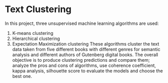# Text Clustering
 
In this project, three unsupervised machine learning algorithms are used:
1. K-means clustering
2. Hierarchical clustering 
3. Expectation Maximization clustering
These algorithms cluster the text data taken from five different books with different genres for semantic analysis and different authors of Gutenberg digital books.
The overall objective is to produce clustering predictions and compare them; analyze the pros and cons of algorithms, use coherence coefficient, kappa analysis, silhouette score to evaluate the models and choose the best one.
